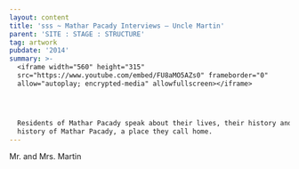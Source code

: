 ```yaml
---
layout: content
title: 'sss ~ Mathar Pacady Interviews – Uncle Martin'
parent: 'SITE : STAGE : STRUCTURE'
tag: artwork
pubdate: '2014'
summary: >-
  <iframe width="560" height="315"
  src="https://www.youtube.com/embed/FU8aMO5AZs0" frameborder="0"
  allow="autoplay; encrypted-media" allowfullscreen></iframe>




  Residents of Mathar Pacady speak about their lives, their history and the
  history of Mathar Pacady, a place they call home.
---
```

Mr. and Mrs. Martin
